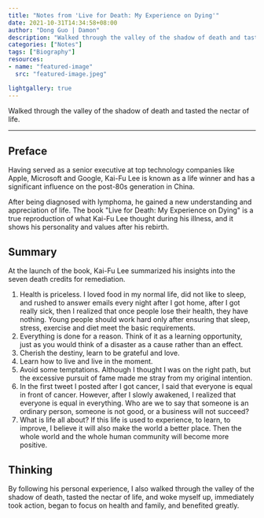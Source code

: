 ```yaml
---
title: "Notes from 'Live for Death: My Experience on Dying'"
date: 2021-10-31T14:34:58+08:00
author: "Dong Guo | Damon"
description: "Walked through the valley of the shadow of death and tasted the nectar of life."
categories: ["Notes"]
tags: ["Biography"]
resources:
- name: "featured-image"
  src: "featured-image.jpeg"

lightgallery: true
---
```


Walked through the valley of the shadow of death and tasted the nectar of life.

<!--more-->

---

## Preface

Having served as a senior executive at top technology companies like Apple, Microsoft and Google, Kai-Fu Lee is known as a life winner and has a significant influence on the post-80s generation in China.

After being diagnosed with lymphoma, he gained a new understanding and appreciation of life. The book "Live for Death: My Experience on Dying" is a true reproduction of what Kai-Fu Lee thought during his illness, and it shows his personality and values after his rebirth.

## Summary

At the launch of the book, Kai-Fu Lee summarized his insights into the seven death credits for remediation.

1. Health is priceless. I loved food in my normal life, did not like to sleep, and rushed to answer emails every night after I got home, after I got really sick, then I realized that once people lose their health, they have nothing. Young people should work hard only after ensuring that sleep, stress, exercise and diet meet the basic requirements.
2. Everything is done for a reason. Think of it as a learning opportunity, just as you would think of a disaster as a cause rather than an effect.
3. Cherish the destiny, learn to be grateful and love.
4. Learn how to live and live in the moment.
5. Avoid some temptations. Although I thought I was on the right path, but the excessive pursuit of fame made me stray from my original intention.
6. In the first tweet I posted after I got cancer, I said that everyone is equal in front of cancer. However, after I slowly awakened, I realized that everyone is equal in everything. Who are we to say that someone is an ordinary person, someone is not good, or a business will not succeed?
7. What is life all about? If this life is used to experience, to learn, to improve, I believe it will also make the world a better place. Then the whole world and the whole human community will become more positive.

## Thinking

By following his personal experience, I also walked through the valley of the shadow of death, tasted the nectar of life, and woke myself up, immediately took action, began to focus on health and family, and benefited greatly.
